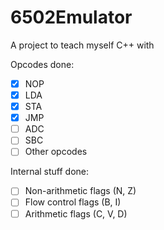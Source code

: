 # 6502Emulator
 A project to teach myself C++ with
  
Opcodes done:
 - [x] NOP
 - [x] LDA
 - [x] STA
 - [x] JMP
 - [ ] ADC
 - [ ] SBC
 - [ ] Other opcodes
 
Internal stuff done:
 - [ ] Non-arithmetic flags (N, Z)
 - [ ] Flow control flags (B, I)
 - [ ] Arithmetic flags (C, V, D)
